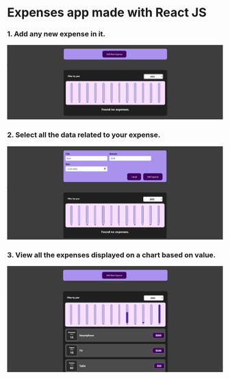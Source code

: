 # Expenses app made with React JS

### 1. Add any new expense in it.
<img src="https://github.com/OmarGeno/Expense-Item/blob/master/exp1.png?raw=true" style="center" />

### 2. Select all the data related to your expense.
<img src="https://github.com/OmarGeno/Expense-Item/blob/master/exp2.png?raw=true" style="center" />

### 3. View all the expenses displayed on a chart based on value.
<img src="https://github.com/OmarGeno/Expense-Item/blob/master/exp.png?raw=true" style="center" />
